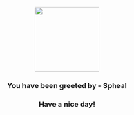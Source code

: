 <p align="center">
            <img src="https://raw.githubusercontent.com/PokeAPI/sprites/master/sprites/pokemon/363.png" width="150" height="150">
          </p>
          <h3 align="center">You have been greeted by - <b>Spheal</b></h3>
          <h3 align="center">Have a nice day!</h3>
        